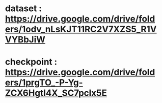 # dataset : https://drive.google.com/drive/folders/1odv_nLsKJT11RC2V7XZS5_R1VVYBbJiW
# checkpoint : https://drive.google.com/drive/folders/1prgTO_-P-Yg-ZCX6Hgtl4X_SC7pclx5E

